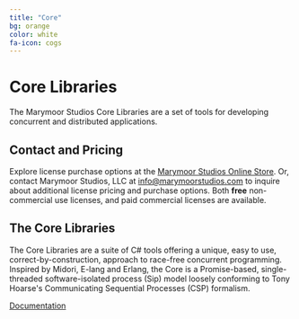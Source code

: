 ```yaml
---
title: "Core"
bg: orange
color: white
fa-icon: cogs
---
```


# Core Libraries 

The Marymoor Studios Core Libraries are a set of tools for developing concurrent and distributed applications.

## Contact and Pricing
Explore license purchase options at the [Marymoor Studios Online Store][store]. Or, contact Marymoor Studios, LLC at 
info@marymoorstudios.com to inquire about additional license pricing and purchase options.  Both **free** non-commercial
use licenses, and paid commercial licenses are available.

## The Core Libraries
The Core Libraries are a suite of C# tools offering a unique, easy to use, correct-by-construction, approach to
race-free concurrent programming.  Inspired by Midori, E-lang and Erlang, the Core is a Promise-based, single-threaded 
software-isolated process (Sip) model loosely conforming to Tony Hoarse's Communicating Sequential Processes (CSP)
formalism.

[Documentation](https://github.com/MarymoorStudios/Core)

[logo]: https://raw.githubusercontent.com/MarymoorStudios/Core/main/Images/Marymoor%20Studios%20Logo%20NM%2064x64.png
[store]: https://marymoorstudios.square.site/
